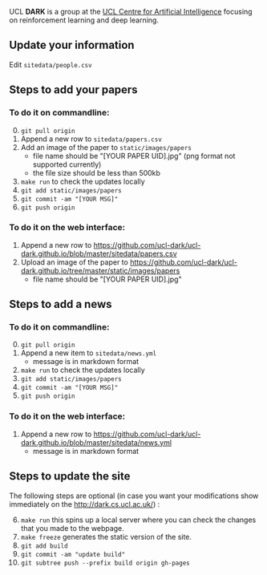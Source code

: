 UCL **DARK** is a group at the [UCL Centre for Artificial Intelligence](https://www.ucl.ac.uk/ai-centre/) focusing on reinforcement learning and deep learning.

## Update your information
Edit `sitedata/people.csv`

## Steps to add your papers

### To do it on commandline:
0. `git pull origin`
1. Append a new row to `sitedata/papers.csv`
2. Add an image of the paper to `static/images/papers`
    * file name should be "[YOUR PAPER UID].jpg" (png format not supported currently)
    * the file size should be less than 500kb
3. `make run` to check the updates locally
4. `git add static/images/papers`
5. `git commit -am "[YOUR MSG]"`
6. `git push origin`

### To do it on the web interface:
1. Append a new row to https://github.com/ucl-dark/ucl-dark.github.io/blob/master/sitedata/papers.csv
2. Upload an image of the paper to https://github.com/ucl-dark/ucl-dark.github.io/tree/master/static/images/papers
    * file name should be "[YOUR PAPER UID].jpg"

## Steps to add a news
### To do it on commandline:
0. `git pull origin`
1. Append a new item to `sitedata/news.yml`
    * message is in markdown format
2. `make run` to check the updates locally
3. `git add static/images/papers`
4. `git commit -am "[YOUR MSG]"`
5. `git push origin`

### To do it on the web interface:
1. Append a new row to https://github.com/ucl-dark/ucl-dark.github.io/blob/master/sitedata/news.yml
    * message is in markdown format

## Steps to update the site
The following steps are optional (in case you want your modifications show immediately on the http://dark.cs.ucl.ac.uk/) :

6. `make run` this spins up a local server where you can check the changes that you made to the webpage.
7. `make freeze` generates the static version of the site.
8. `git add build`
9. `git commit -am "update build"`
10. `git subtree push --prefix build origin gh-pages`
